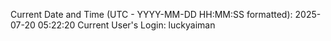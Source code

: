 Current Date and Time (UTC - YYYY-MM-DD HH:MM:SS formatted): 2025-07-20 05:22:20
Current User's Login: luckyaiman
